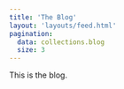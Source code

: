 ```yaml
---
title: 'The Blog'
layout: 'layouts/feed.html'
pagination:
  data: collections.blog
  size: 3
---
```


This is the blog.